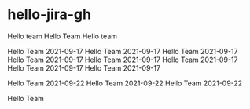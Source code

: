 # hello-jira-gh
Hello team
Hello Team
Hello team

Hello Team 2021-09-17
Hello Team 2021-09-17
Hello Team 2021-09-17
Hello Team 2021-09-17
Hello Team 2021-09-17
Hello Team 2021-09-17
Hello Team 2021-09-17
Hello Team 2021-09-17

Hello Team 2021-09-22
Hello Team 2021-09-22
Hello Team 2021-09-22


Hello Team
